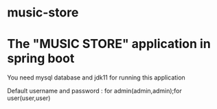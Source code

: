 # music-store
The "MUSIC STORE" application in spring boot
========================
You need mysql database and jdk11 for running this application

Default username and password : for admin(admin,admin);for user(user,user)
